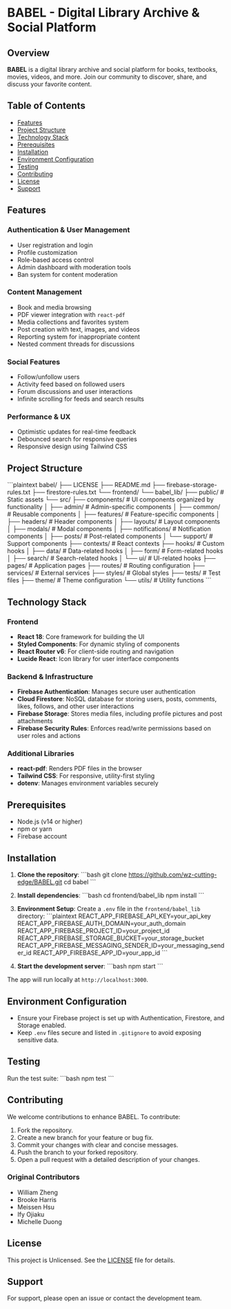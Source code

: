 
# BABEL - Digital Library Archive & Social Platform

## Overview
**BABEL** is a digital library archive and social platform for books, textbooks, movies, videos, and more. Join our community to discover, share, and discuss your favorite content.

## Table of Contents
- [Features](#features)
- [Project Structure](#project-structure)
- [Technology Stack](#technology-stack)
- [Prerequisites](#prerequisites)
- [Installation](#installation)
- [Environment Configuration](#environment-configuration)
- [Testing](#testing)
- [Contributing](#contributing)
- [License](#license)
- [Support](#support)

## Features

### Authentication & User Management
- User registration and login
- Profile customization
- Role-based access control
- Admin dashboard with moderation tools
- Ban system for content moderation

### Content Management
- Book and media browsing
- PDF viewer integration with `react-pdf`
- Media collections and favorites system
- Post creation with text, images, and videos
- Reporting system for inappropriate content
- Nested comment threads for discussions

### Social Features
- Follow/unfollow users
- Activity feed based on followed users
- Forum discussions and user interactions
- Infinite scrolling for feeds and search results

### Performance & UX
- Optimistic updates for real-time feedback
- Debounced search for responsive queries
- Responsive design using Tailwind CSS

## Project Structure
\`\`\`plaintext
babel/
├── LICENSE
├── README.md
├── firebase-storage-rules.txt
├── firestore-rules.txt
└── frontend/
    └── babel_lib/
        ├── public/             # Static assets
        └── src/
            ├── components/     # UI components organized by functionality
            │   ├── admin/      # Admin-specific components
            │   ├── common/     # Reusable components
            │   ├── features/   # Feature-specific components
            │   ├── headers/    # Header components
            │   ├── layouts/    # Layout components
            │   ├── modals/     # Modal components
            │   ├── notifications/ # Notification components
            │   ├── posts/      # Post-related components
            │   └── support/    # Support components
            ├── contexts/       # React contexts
            ├── hooks/          # Custom hooks
            │   ├── data/       # Data-related hooks
            │   ├── form/       # Form-related hooks
            │   ├── search/     # Search-related hooks
            │   └── ui/         # UI-related hooks
            ├── pages/          # Application pages
            ├── routes/         # Routing configuration
            ├── services/       # External services
            ├── styles/         # Global styles
            ├── tests/          # Test files
            ├── theme/          # Theme configuration
            └── utils/          # Utility functions
\`\`\`

## Technology Stack

### Frontend
- **React 18**: Core framework for building the UI
- **Styled Components**: For dynamic styling of components
- **React Router v6**: For client-side routing and navigation
- **Lucide React**: Icon library for user interface components

### Backend & Infrastructure
- **Firebase Authentication**: Manages secure user authentication
- **Cloud Firestore**: NoSQL database for storing users, posts, comments, likes, follows, and other user interactions
- **Firebase Storage**: Stores media files, including profile pictures and post attachments
- **Firebase Security Rules**: Enforces read/write permissions based on user roles and actions

### Additional Libraries
- **react-pdf**: Renders PDF files in the browser
- **Tailwind CSS**: For responsive, utility-first styling
- **dotenv**: Manages environment variables securely

## Prerequisites
- Node.js (v14 or higher)
- npm or yarn
- Firebase account

## Installation

1. **Clone the repository**:
   \`\`\`bash
   git clone https://github.com/wz-cutting-edge/BABEL.git
   cd babel
   \`\`\`

2. **Install dependencies**:
   \`\`\`bash
   cd frontend/babel_lib
   npm install
   \`\`\`

3. **Environment Setup**:
   Create a `.env` file in the `frontend/babel_lib` directory:
   \`\`\`plaintext
   REACT_APP_FIREBASE_API_KEY=your_api_key
   REACT_APP_FIREBASE_AUTH_DOMAIN=your_auth_domain
   REACT_APP_FIREBASE_PROJECT_ID=your_project_id
   REACT_APP_FIREBASE_STORAGE_BUCKET=your_storage_bucket
   REACT_APP_FIREBASE_MESSAGING_SENDER_ID=your_messaging_sender_id
   REACT_APP_FIREBASE_APP_ID=your_app_id
   \`\`\`

4. **Start the development server**:
   \`\`\`bash
   npm start
   \`\`\`

The app will run locally at `http://localhost:3000`.

## Environment Configuration
- Ensure your Firebase project is set up with Authentication, Firestore, and Storage enabled.
- Keep `.env` files secure and listed in `.gitignore` to avoid exposing sensitive data.

## Testing
Run the test suite:
\`\`\`bash
npm test
\`\`\`

## Contributing
We welcome contributions to enhance BABEL. To contribute:
1. Fork the repository.
2. Create a new branch for your feature or bug fix.
3. Commit your changes with clear and concise messages.
4. Push the branch to your forked repository.
5. Open a pull request with a detailed description of your changes.

### Original Contributors
- William Zheng
- Brooke Harris
- Meissen Hsu
- Ify Ojiaku
- Michelle Duong

## License
This project is Unlicensed. See the [LICENSE](LICENSE) file for details.

## Support
For support, please open an issue or contact the development team.
